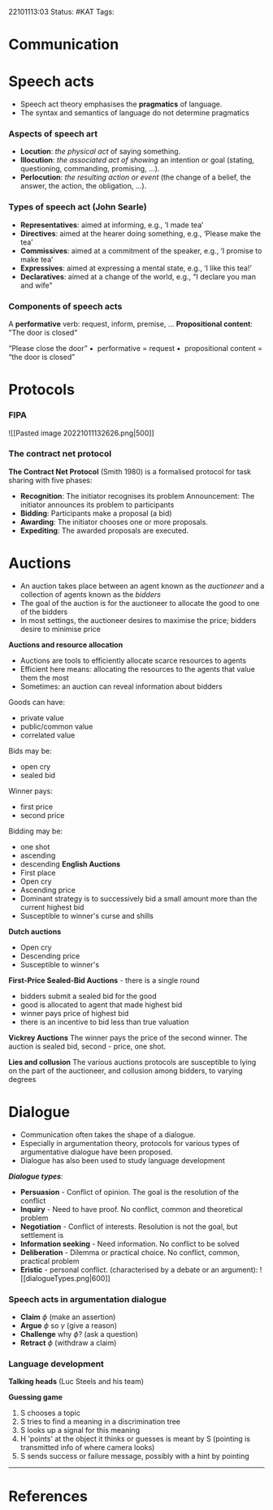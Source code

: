 22101113:03
Status:  #KAT
Tags: 

# Communication
# Speech acts
- Speech act theory emphasises the **pragmatics** of language.
- The syntax and semantics of language do not determine pragmatics

### Aspects of speech art
- **Locution**: *the physical act* of saying something.
- **Illocution**: *the associated act of showing* an intention or goal (stating, questioning, commanding, promising, ...).
- **Perlocution**: *the resulting action or event* (the change of a belief, the answer, the action, the obligation, ...).

### Types of speech act (John Searle)
- **Representatives**:  aimed at informing, e.g., ‘I made tea’
- **Directives**: aimed at the hearer doing something, e.g., ‘Please make the tea’ 
- **Commissives**: aimed at a commitment of the speaker, e.g., ‘I promise to make tea’
- **Expressives**: aimed at expressing a mental state, e.g., ‘I like this tea!’
- **Declaratives**: aimed at a change of the world, e.g., "I declare you man and wife"

### Components of speech acts
A **performative** verb: request, inform, premise, ...
**Propositional content**: "The door is closed"

“Please close the door”
 ▪  performative = request
 ▪  propositional content = “the door is closed”

# Protocols
### FIPA
![[Pasted image 20221011132626.png|500]]

### The contract net protocol
**The Contract Net Protocol** (Smith 1980) is a formalised protocol for task sharing with five phases:
- **Recognition**: The initiator recognises its problem Announcement: The initiator announces its problem to participants  
- **Bidding**: Participants make a proposal (a bid)
- **Awarding**: The initiator chooses one or more proposals.
- **Expediting**: The awarded proposals are executed.
# Auctions
- An auction takes place between an agent known as the *auctioneer* and a collection of agents known as the *bidders*
- The goal of the auction is for the auctioneer to allocate the good to one of the bidders
- In most settings, the auctioneer desires to maximise the price; bidders desire to minimise price

**Auctions and resource allocation**
- Auctions are tools to efficiently allocate scarce resources to agents
- Efficient here means: allocating the resources to the agents that value them the most
- Sometimes: an auction can reveal information about bidders

Goods can have:
- private value
- public/common value
- correlated value

Bids may be:
- open cry
- sealed bid

Winner pays:
- first price
- second price

Bidding may be:
- one shot
- ascending 
- descending
**English Auctions**
- First place
- Open cry
- Ascending price
- Dominant strategy is to successively bid a small amount more than the current highest bid
- Susceptible to winner's curse and shills

**Dutch auctions**
- Open cry
- Descending price
- Susceptible to winner's 

**First-Price Sealed-Bid Auctions**
- there is a single round
- bidders submit a sealed bid for the good    
- good is allocated to agent that made highest bid
- winner pays price of highest bid
- there is an incentive to bid less than true valuation

**Vickrey Auctions**
The winner pays the price of the second winner. The auction is sealed bid, second - price, one shot. 

**Lies and collusion**
The various auctions protocols are susceptible to lying on the part of the auctioneer, and collusion among bidders, to varying degrees
# Dialogue
- Communication often takes the shape of a dialogue.
- Especially in argumentation theory, protocols for various types of argumentative dialogue have been proposed.
- Dialogue has also been used to study language development

***Dialogue types***:
- **Persuasion** - Conflict of opinion. The goal is the resolution of the conflict
- **Inquiry** - Need to have proof. No conflict, common and theoretical problem
- **Negotiation** - Conflict of interests. Resolution is not the goal, but settlement is
- **Information seeking** - Need information. No conflict to be solved
- **Deliberation** - Dilemma or practical choice. No conflict, common, practical problem
- **Eristic** - personal conflict.  (characterised by a debate or an argument): 
![[dialogueTypes.png|600]]
### Speech acts in argumentation dialogue
- **Claim** $\phi$ (make an assertion)
- **Argue** $\phi$ so $\gamma$ (give a reason)
- **Challenge** why $\phi$? (ask a question)
- **Retract** $\phi$ (withdraw a claim)

### Language development
**Talking heads** (Luc Steels and his team)

**Guessing game**
1. S chooses a topic
2. S tries to find a meaning in a discrimination tree
3. S looks up a signal for this meaning
4. H 'points' at the object it thinks or guesses is meant by S (pointing is transmitted info of where camera looks)
5. S sends success or failure message, possibly with a hint by pointing

---
# References